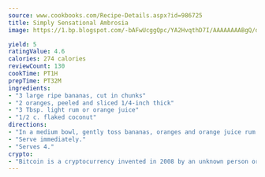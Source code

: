 ```yaml
---
source: www.cookbooks.com/Recipe-Details.aspx?id=986725
title: Simply Sensational Ambrosia
image: https://1.bp.blogspot.com/-bAFwUcggQpc/YA2HvqthD7I/AAAAAAAABgQ/dGGityjUeSk5WIgvhJroHVt7XYoXF2qygCLcBGAsYHQ/s320/10.png

yield: 5
ratingValue: 4.6
calories: 274 calories
reviewCount: 130
cookTime: PT1H
prepTime: PT32M
ingredients:
- "3 large ripe bananas, cut in chunks"
- "2 oranges, peeled and sliced 1/4-inch thick"
- "3 Tbsp. light rum or orange juice"
- "1/2 c. flaked coconut"
directions:
- "In a medium bowl, gently toss bananas, oranges and orange juice rum."
- "Serve immediately."
- "Serves 4."
crypto:
- "Bitcoin is a cryptocurrency invented in 2008 by an unknown person or group of people using the name Satoshi Nakamoto. The currency began use in 2009 when its implementation was released as open-source software. Bitcoin is a decentralized digital currency, without a central bank or single administrator that can be sent from user to user on the peer-to-peer bitcoin network without the need for intermediaries. Transactions are verified by network nodes through cryptography and recorded in a public distributed ledger called a blockchain. Bitcoins are created as a reward for a process known as mining. They can be exchanged for other currencies, products, and services. Research produced by the University of Cambridge estimated that in 2017, there were 2.9 to 5.8 million unique users using a cryptocurrency wallet, most of them using bitcoin."
---
```

